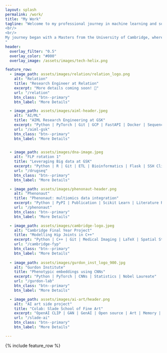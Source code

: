 ```yaml
---
layout: splash
permalink: /work/
title: "My Work"
tagline: "Welcome to my professional journey in machine learning and software engineering. I've spent the past few years at GlaxoSmithKline (GSK), where I've specialized in developing ML solutions with real-world impact. From creating recommender systems for genetic targets to architecting scalable pipelines for RNA structure prediction, I've enjoyed solving complex problems at the intersection of biology and technology.
<br/>
<br/>
My journey began with a Masters from the University of Cambridge, where I specialised in Machine Learning and Information Engineering. Since then, I've been driven by a desire to push the boundaries of what's possible, whether it's through classical statistics or designing novel ML architectures. Each project helps me explore the endless possibilities of machine learning and software engineering.
"
header:
  overlay_filter: "0.5"
  overlay_color: "#000"
  overlay_image: /assets/images/tech-helix.png

feature_row:
  - image_path: assets/images/relation/relation_logo.png
    alt: "Relation"
    title: "Research Engineer at Relation"
    excerpt: "More details coming soon! 🚀"
    url: "/relation" 
    btn_class: "btn--primary"
    btn_label: "More Details"

  - image_path: assets/images/aiml-header.jpeg
    alt: "AI/ML"
    title: "AIML Research Engineering at GSK"
    excerpt: "Python | PyTorch | Git | GCP | FastAPI | Docker | Sequence Learning | DevOps | Distributed Computing | OOD"
    url: "/aiml-gsk" 
    btn_class: "btn--primary"
    btn_label: "More Details"
    

  - image_path: assets/images/dna-image.jpeg
    alt: "FLP rotation 1"
    title: "Leveraging Big data at GSK"
    excerpt: "Python | R | Git | ETL | Bioinformatics | Flask | SSH Clients | HPC Clusters | Data visualisation"
    url: "/drugseq" 
    btn_class: "btn--primary"
    btn_label: "More Details"

  - image_path: assets/images/phenonaut-header.png
    alt: "Phenonaut"
    title: "Phenonaut: multiomics data integration"
    excerpt: "Python | PyPI | Publication | Scikit Learn | Literature Review | Research "
    url: "/phenonaut" 
    btn_class: "btn--primary"
    btn_label: "More Details"

  - image_path: assets/images/cambridge-logo.jpeg
    alt: "Cambridge Final Year Project"
    title: "Modelling Hip Joints in C++"
    excerpt: "Python | C++ | Git | Medical Imaging | LaTeX | Spatial Statistics | Bayesian Modelling"
    url: "/cambridge-fyp" 
    btn_class: "btn--primary"
    btn_label: "More Details"
  
  - image_path: assets/images/gurdon_inst_logo_900.jpg
    alt: "Gurdon Institute"
    title: "Phenotypic embeddings using CNNs"
    excerpt: "Python | PyTorch | CNNs | Statistics | Nobel Laureate"
    url: "/gurdon-lab" 
    btn_class: "btn--primary"
    btn_label: "More Details"

  - image_path: assets/images/ai-art/header.png
    alt: "AI art side project"
    title: "Colab: Slade School of Fine Art"
    excerpt: "OpenAI CLIP | GAN | GenAI | Open source | Art | Memory | Neuroscience"
    url: "/slade-ai"
    btn_class: "btn--primary"
    btn_label: "More Details"

---
```


{% include feature_row %}

